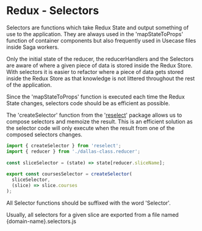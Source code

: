 # Redux - Selectors

Selectors are functions which take Redux State and output something of use to the application.
They are always used in the 'mapStateToProps' function of container components but also frequently used in Usecase files inside Saga workers.

Only the initial state of the reducer, the reducerHandlers and the Selectors are aware of where a given piece of data is stored inside the Redux Store.
With selectors it is easier to refactor where a piece of data gets stored inside the Redux Store as that knowledge is not littered throughout the rest of the application. 

Since the 'mapStateToProps' function is executed each time the Redux State changes, selectors code should be as efficient as possible.

The 'createSelector' function from the '[reselect](https://github.com/reduxjs/reselect)' package allows us to compose selectors and memoize the result.
This is an efficient solution as the selector code will only execute when the result from one of the composed selectors changes.

```javascript
import { createSelector } from 'reselect';
import { reducer } from './dallas-class.reducer';
 
const sliceSelector = (state) => state[reducer.sliceName];
 
export const coursesSelector = createSelector(
  sliceSelector,
  (slice) => slice.courses
);
```

All Selector functions should be suffixed with the word 'Selector'.

Usually, all selectors for a given slice are exported from a file named {domain-name}.selectors.js